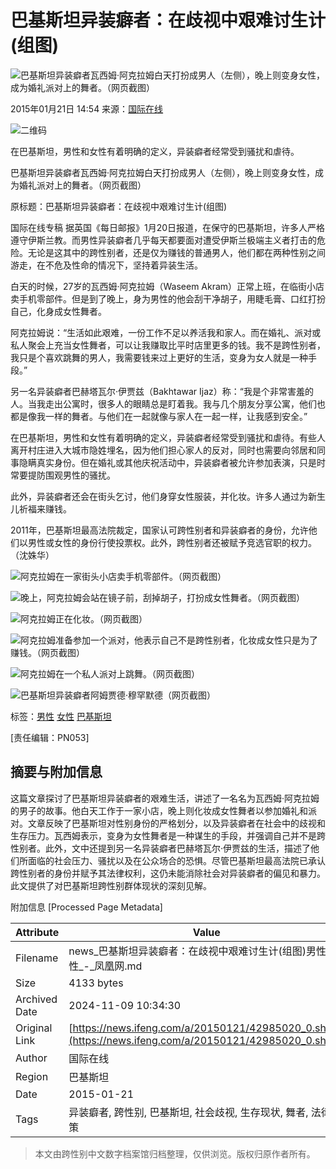 # 巴基斯坦异装癖者：在歧视中艰难讨生计(组图)

![巴基斯坦异装癖者瓦西姆·阿克拉姆白天打扮成男人（左侧），晚上则变身女性，成为婚礼派对上的舞者。（网页截图）](http://y0.ifengimg.com/cmpp/2015/01/21/15/e3028506-3155-4104-aeb2-2bd9e05d9c2f.jpg)

2015年01月21日 14:54 来源：[国际在线](http://gb.cri.cn/42071/2015/01/21/7931s4849148.htm)

![二维码](http://h2.ifengimg.com/0f56ee67a4c375c2/2013/1106/indeccode.png)

在巴基斯坦，男性和女性有着明确的定义，异装癖者经常受到骚扰和虐待。

巴基斯坦异装癖者瓦西姆·阿克拉姆白天打扮成男人（左侧），晚上则变身女性，成为婚礼派对上的舞者。（网页截图）

原标题：巴基斯坦异装癖者：在歧视中艰难讨生计(组图)

国际在线专稿 据英国《每日邮报》1月20日报道，在保守的巴基斯坦，许多人严格遵守伊斯兰教。而男性异装癖者几乎每天都要面对遭受伊斯兰极端主义者打击的危险。无论是这其中的跨性别者，还是仅为赚钱的普通男人，他们都在两种性别之间游走，在不危及性命的情况下，坚持着异装生活。

白天的时候，27岁的瓦西姆·阿克拉姆（Waseem Akram）正常上班，在临街小店卖手机零部件。但是到了晚上，身为男性的他会刮干净胡子，用睫毛膏、口红打扮自己，化身成女性舞者。

阿克拉姆说：“生活如此艰难，一份工作不足以养活我和家人。而在婚礼、派对或私人聚会上充当女性舞者，可以让我赚取比平时店里更多的钱。我不是跨性别者，我只是个喜欢跳舞的男人，我需要钱来过上更好的生活，变身为女人就是一种手段。”

另一名异装癖者巴赫塔瓦尔·伊贾兹（Bakhtawar Ijaz）称：“我是个非常害羞的人。当我走出公寓时，很多人的眼睛总是盯着我。我与几个朋友分享公寓，他们也都是像我一样的舞者。与他们在一起就像与家人在一起一样，让我感到安全。”

在巴基斯坦，男性和女性有着明确的定义，异装癖者经常受到骚扰和虐待。有些人离开村庄进入大城市隐姓埋名，因为他们担心家人的反对，同时也需要向邻居和同事隐瞒真实身份。但在婚礼或其他庆祝活动中，异装癖者被允许参加表演，只是时常要提防围观男性的骚扰。

此外，异装癖者还会在街头乞讨，他们身穿女性服装，并化妆。许多人通过为新生儿祈福来赚钱。

2011年，巴基斯坦最高法院裁定，国家认可跨性别者和异装癖者的身份，允许他们以男性或女性的身份行使投票权。此外，跨性别者还被赋予竞选官职的权力。（沈姝华）

![阿克拉姆在一家街头小店卖手机零部件。（网页截图）](http://y0.ifengimg.com/cmpp/2015/01/21/15/c91f7638-4df9-487a-a89e-bbced904d63a.jpg)

![晚上，阿克拉姆会站在镜子前，刮掉胡子，打扮成女性舞者。（网页截图）](http://y2.ifengimg.com/cmpp/2015/01/21/15/b9ababc5-dad8-4215-9ca4-e0af177eef71.jpg)

![阿克拉姆正在化妆。（网页截图）](http://y2.ifengimg.com/cmpp/2015/01/21/15/b7158fd3-79d0-4998-938f-335b617d8027.jpg)

![阿克拉姆准备参加一个派对，他表示自己不是跨性别者，化妆成女性只是为了赚钱。（网页截图）](http://y3.ifengimg.com/cmpp/2015/01/21/15/2be4af19-8aea-40e3-b99f-8aada01af83b.jpg)

![阿克拉姆在一个私人派对上跳舞。（网页截图）](http://y1.ifengimg.com/cmpp/2015/01/21/15/65722525-4375-43d3-85a3-feda58844384.jpg)

![巴基斯坦异装癖者阿姆贾德·穆罕默德（网页截图）](http://y0.ifengimg.com/cmpp/2015/01/21/15/f7f875eb-83cc-4c4f-8218-9ac3356dbf43.jpg)

标签：[男性](http://search.ifeng.com/sofeng/search.action?c=1&q=%E7%94%B7%E6%80%A7) [女性](http://search.ifeng.com/sofeng/search.action?c=1&q=%E5%A5%B3%E6%80%A7) [巴基斯坦](http://search.ifeng.com/sofeng/search.action?c=1&q=%E5%B7%B4%E5%9F%BA%E6%96%AF%E5%9D%A6)

\[责任编辑：PN053\]

## 摘要与附加信息

<!-- tcd_abstract -->
这篇文章探讨了巴基斯坦异装癖者的艰难生活，讲述了一名名为瓦西姆·阿克拉姆的男子的故事。他白天工作于一家小店，晚上则化妆成女性舞者以参加婚礼和派对。文章反映了巴基斯坦对性别身份的严格划分，以及异装癖者在社会中的歧视和生存压力。瓦西姆表示，变身为女性舞者是一种谋生的手段，并强调自己并不是跨性别者。此外，文中还提到另一名异装癖者巴赫塔瓦尔·伊贾兹的生活，描述了他们所面临的社会压力、骚扰以及在公众场合的恐惧。尽管巴基斯坦最高法院已承认跨性别者的身份并赋予其法律权利，这仍未能消除社会对异装癖者的偏见和暴力。此文提供了对巴基斯坦跨性别群体现状的深刻见解。
<!-- tcd_abstract_end -->

附加信息 [Processed Page Metadata]

| Attribute       | Value                                  |
|-----------------|----------------------------------------|
| Filename        | news_巴基斯坦异装癖者：在歧视中艰难讨生计(组图)男性女性_-_凤凰网.md                             |
| Size            | 4133 bytes                           |
| Archived Date   | 2024-11-09 10:34:30                             |
| Original Link   | [https://news.ifeng.com/a/20150121/42985020_0.shtml](https://news.ifeng.com/a/20150121/42985020_0.shtml)                       |
| Author          | 国际在线                               |
| Region          | 巴基斯坦                               |
| Date            | 2015-01-21                                 |
| Tags            | 异装癖者, 跨性别, 巴基斯坦, 社会歧视, 生存现状, 舞者, 法律政策                                 |
>
> 本文由跨性别中文数字档案馆归档整理，仅供浏览。版权归原作者所有。
>